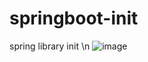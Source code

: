 # springboot-init


spring library init \n
![image](https://user-images.githubusercontent.com/69664189/224232557-54128e75-0477-4272-8708-d3cee55aa8d8.png)
